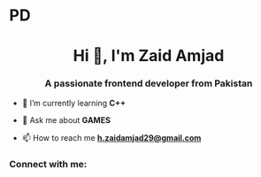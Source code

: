 # PD<h1 align="center">Hi 👋, I'm Zaid Amjad</h1>
<h3 align="center">A passionate frontend developer from Pakistan</h3>

- 🌱 I’m currently learning **C++**

- 💬 Ask me about **GAMES**

- 📫 How to reach me **h.zaidamjad29@gmail.com**

<h3 align="left">Connect with me:</h3>
<p align="left">
</p>

